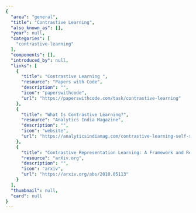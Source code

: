 ```yaml
---
{
  "area": "general",
  "title": "Contrastive Learning",
  "also_known_as": [],
  "year": null,
  "categories": [
    "contrastive-learning"
  ],
  "components": [],
  "introduced_by": null,
  "links": [
    {
      "title": "Contrastive Learning ",
      "resource": "Papers with Code",
      "description": "",
      "icon": "paperswithcode",
      "url": "https://paperswithcode.com/task/contrastive-learning"
    },
    {
      "title": "What Is Contrastive Learning?",
      "resource": "Analytics India Magazine",
      "description": "",
      "icon": "website",
      "url": "https://analyticsindiamag.com/contrastive-learning-self-supervised-ml/"
    },
    {
      "title": "Contrastive Representation Learning: A Framework and Review",
      "resource": "arXiv.org",
      "description": "",
      "icon": "arxiv",
      "url": "https://arxiv.org/abs/2010.05113"
    }
  ],
  "thumbnail": null,
  "card": null
}
---
```


